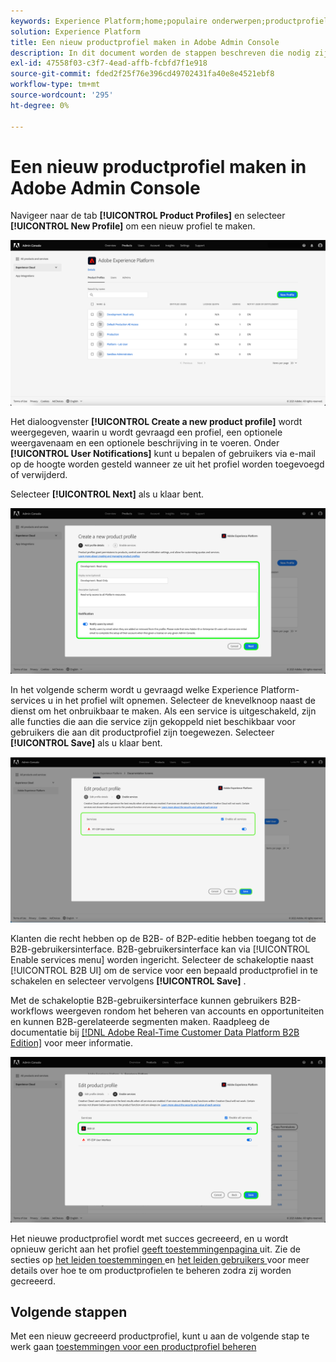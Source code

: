 ```yaml
---
keywords: Experience Platform;home;populaire onderwerpen;productprofiel
solution: Experience Platform
title: Een nieuw productprofiel maken in Adobe Admin Console
description: In dit document worden de stappen beschreven die nodig zijn om een nieuw productprofiel in de Adobe Admin Console te maken. Als u een nieuw profiel wilt maken, navigeert u naar het tabblad Productprofielen en klikt u op Nieuw profiel.
exl-id: 47558f03-c3f7-4ead-affb-fcbfd7f1e918
source-git-commit: fded2f25f76e396cd49702431fa40e8e4521ebf8
workflow-type: tm+mt
source-wordcount: '295'
ht-degree: 0%

---
```


# Een nieuw productprofiel maken in Adobe Admin Console

Navigeer naar de tab **[!UICONTROL Product Profiles]** en selecteer **[!UICONTROL New Profile]** om een nieuw profiel te maken.

![ nieuw-profiel ](../images/new-profile.png)

Het dialoogvenster **[!UICONTROL Create a new product profile]** wordt weergegeven, waarin u wordt gevraagd een profiel, een optionele weergavenaam en een optionele beschrijving in te voeren. Onder **[!UICONTROL User Notifications]** kunt u bepalen of gebruikers via e-mail op de hoogte worden gesteld wanneer ze uit het profiel worden toegevoegd of verwijderd.

Selecteer **[!UICONTROL Next]** als u klaar bent.

![ creeer-nieuw-product-profiel ](../images/create-new-product-profile.png)

In het volgende scherm wordt u gevraagd welke Experience Platform-services u in het profiel wilt opnemen. Selecteer de knevelknoop naast de dienst om het onbruikbaar te maken. Als een service is uitgeschakeld, zijn alle functies die aan die service zijn gekoppeld niet beschikbaar voor gebruikers die aan dit productprofiel zijn toegewezen. Selecteer **[!UICONTROL Save]** als u klaar bent.

![ toelaten-diensten ](../images/enable-services.png)

Klanten die recht hebben op de B2B- of B2P-editie hebben toegang tot de B2B-gebruikersinterface. B2B-gebruikersinterface kan via [!UICONTROL Enable services menu] worden ingericht. Selecteer de schakeloptie naast [!UICONTROL B2B UI] om de service voor een bepaald productprofiel in te schakelen en selecteer vervolgens **[!UICONTROL Save]** .

Met de schakeloptie B2B-gebruikersinterface kunnen gebruikers B2B-workflows weergeven rondom het beheren van accounts en opportuniteiten en kunnen B2B-gerelateerde segmenten maken. Raadpleeg de documentatie bij [[!DNL Adobe Real-Time Customer Data Platform B2B Edition]](../../rtcdp/b2b-overview.md) voor meer informatie.

![ toe:laten-b2b ](../images/enable-b2b.png)

Het nieuwe productprofiel wordt met succes gecreeerd, en u wordt opnieuw gericht aan het profiel [ geeft toestemmingenpagina ](#edit-permissions) uit. Zie de secties op [ het leiden toestemmingen ](#manage-permissions-for-a-product-profile) en [ het leiden gebruikers ](#manage-users-for-a-product-profile) voor meer details over hoe te om productprofielen te beheren zodra zij worden gecreeerd.

## Volgende stappen

Met een nieuw gecreeerd productprofiel, kunt u aan de volgende stap te werk gaan [ toestemmingen voor een productprofiel beheren ](permissions.md)
